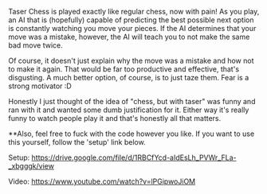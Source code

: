 Taser Chess is played exactly like regular chess, now with pain! As you play, an AI that is (hopefully) capable of predicting the best possible next option is constantly watching you move your pieces. If the AI determines that your move was a mistake, however, the AI will teach you to not make the same bad move twice.

Of course, it doesn't just explain why the move was a mistake and how not to make it again. That would be far too productive and effective, that's disgusting. A much better option, of course, is to just taze them. Fear is a strong motivator :D

Honestly I just thought of the idea of "chess, but with taser" was funny and ran with it and wanted some dumb justification for it. Either way it's really funny to watch people play it and that's honestly all that matters.

**Also, feel free to fuck with the code however you like. If you want to use this yourself, follow the 'setup' link below.

Setup: https://drive.google.com/file/d/1RBCfYcd-aIdEsLh_PVWr_FLa-_xbgggk/view

Video: https://www.youtube.com/watch?v=lPGipwoJiOM
